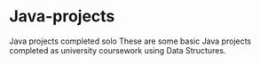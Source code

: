 # Java-projects
Java projects completed solo
These are some basic Java projects completed as university coursework using Data Structures.
